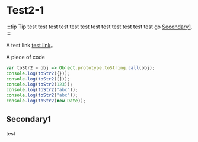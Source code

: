 # Test2-1

:::tip Tip test
test test test test test test test test test test test  go [Secondary1](#secondary1).
:::

A test link [test link](https://www.google.com)。

A piece of code

```javascript
var toStr2 = obj => Object.prototype.toString.call(obj);
console.log(toStr2({})); 
console.log(toStr2([])); 
console.log(toStr2(123)); 
console.log(toStr2("abc")); 
console.log(toStr2("abc")); 
console.log(toStr2(new Date));
```

## Secondary1

test
